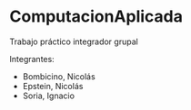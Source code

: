 # ComputacionAplicada
Trabajo práctico integrador grupal

Integrantes:
- Bombicino, Nicolás
- Epstein, Nicolás
- Soria, Ignacio

